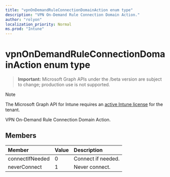```yaml
---
title: "vpnOnDemandRuleConnectionDomainAction enum type"
description: "VPN On-Demand Rule Connection Domain Action."
author: "rolyon"
localization_priority: Normal
ms.prod: "Intune"
---
```


# vpnOnDemandRuleConnectionDomainAction enum type

> **Important:** Microsoft Graph APIs under the /beta version are subject to change; production use is not supported.

> [!NOTE]
> The Microsoft Graph API for Intune requires an [active Intune license](https://go.microsoft.com/fwlink/?linkid=839381) for the tenant.

VPN On-Demand Rule Connection Domain Action.

## Members
|Member|Value|Description|
|:---|:---|:---|
|connectIfNeeded|0|Connect if needed.|
|neverConnect|1|Never connect.|






